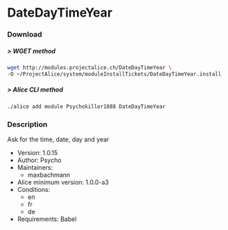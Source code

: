 # DateDayTimeYear

### Download

##### > WGET method
```bash
wget http://modules.projectalice.ch/DateDayTimeYear \
-O ~/ProjectAlice/system/moduleInstallTickets/DateDayTimeYear.install
```

##### > Alice CLI method
```bash
./alice add module Psychokiller1888 DateDayTimeYear
```

### Description
Ask for the time, date, day and year

- Version: 1.0.15
- Author: Psycho
- Maintainers:
  - maxbachmann
- Alice minimum version: 1.0.0-a3
- Conditions:
  - en
  - fr
  - de
- Requirements: Babel
